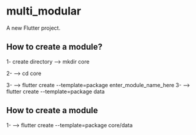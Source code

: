 # multi_modular

A new Flutter project.

## How to create a module?
1- create directory
--> mkdir core

2- --> cd core

3- --> flutter create --template=package enter_module_name_here
3- --> flutter create --template=package data

## How to create a module
1- --> flutter create --template=package core/data